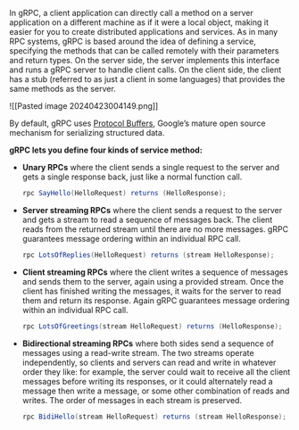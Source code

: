 In gRPC, a client application can directly call a method on a server application on a different machine as if it were a local object, making it easier for you to create distributed applications and services.
As in many RPC systems, gRPC is based around the idea of defining a service, specifying the methods that can be called remotely with their parameters and return types. On the server side, the server implements this interface and runs a gRPC server to handle client calls. On the client side, the client has a stub (referred to as just a client in some languages) that provides the same methods as the server.

![[Pasted image 20240423004149.png]]

By default, gRPC uses [Protocol Buffers](https://protobuf.dev/overview), Google’s mature open source mechanism for serializing structured data.

**gRPC lets you define four kinds of service method:**

- **Unary RPCs** where the client sends a single request to the server and gets a single response back, just like a normal function call.
    
    ```java
    rpc SayHello(HelloRequest) returns (HelloResponse);
    ```
    
- **Server streaming RPCs** where the client sends a request to the server and gets a stream to read a sequence of messages back. The client reads from the returned stream until there are no more messages. gRPC guarantees message ordering within an individual RPC call.
    
    ```java
    rpc LotsOfReplies(HelloRequest) returns (stream HelloResponse);
    ```
    
- **Client streaming RPCs** where the client writes a sequence of messages and sends them to the server, again using a provided stream. Once the client has finished writing the messages, it waits for the server to read them and return its response. Again gRPC guarantees message ordering within an individual RPC call.
    
    ```java
    rpc LotsOfGreetings(stream HelloRequest) returns (HelloResponse);
    ```
    
- **Bidirectional streaming RPCs** where both sides send a sequence of messages using a read-write stream. The two streams operate independently, so clients and servers can read and write in whatever order they like: for example, the server could wait to receive all the client messages before writing its responses, or it could alternately read a message then write a message, or some other combination of reads and writes. The order of messages in each stream is preserved.
    
    ```java
    rpc BidiHello(stream HelloRequest) returns (stream HelloResponse);
    ```
